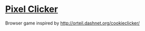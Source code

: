 [Pixel Clicker](http://loginwashere.pp.ua/pixel-clicker)
=============

Browser game inspired by http://orteil.dashnet.org/cookieclicker/